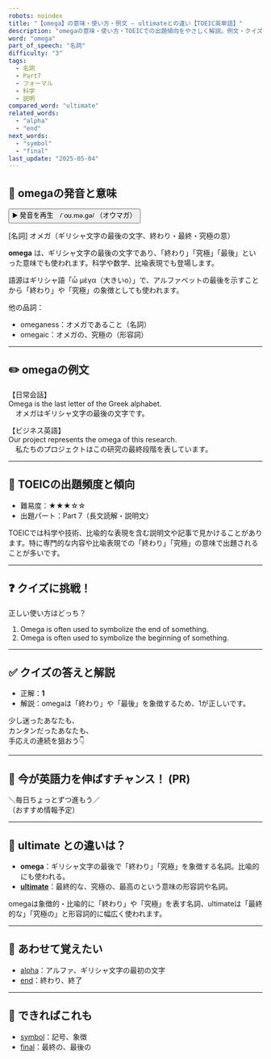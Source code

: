 ```yaml
---
robots: noindex
title: "【omega】の意味・使い方・例文 ― ultimateとの違い【TOEIC英単語】"
description: "omegaの意味・使い方・TOEICでの出題傾向をやさしく解説。例文・クイズ付きでultimateとの違いもわかりやすく学べます。"
word: "omega"
part_of_speech: "名詞"
difficulty: "3"
tags:
  - 名詞
  - Part7
  - フォーマル
  - 科学
  - 説明
compared_word: "ultimate"
related_words:
  - "alpha"
  - "end"
next_words:
  - "symbol"
  - "final"
last_update: "2025-05-04"
---
```


## 🔰 omegaの発音と意味

<button class="play-audio" onclick="playTTS('omega')">
  <span class="play-audio-main">
    ▶️ 発音を再生　/ˈoʊ.mə.ɡə/
  </span>
  <span class="play-audio-sub">
    （オウマガ）
  </span>
</button>

[名詞] オメガ（ギリシャ文字の最後の文字、終わり・最終・究極の意）

**omega** は、ギリシャ文字の最後の文字であり、「終わり」「究極」「最後」といった意味でも使われます。科学や数学、比喩表現でも登場します。

語源はギリシャ語「ὦ μέγα（大きいo）」で、アルファベットの最後を示すことから「終わり」や「究極」の象徴としても使われます。

他の品詞：  
- omeganess：オメガであること（名詞）
- omegaic：オメガの、究極の（形容詞）

---

## ✏️ omegaの例文

【日常会話】  
Omega is the last letter of the Greek alphabet.  
　オメガはギリシャ文字の最後の文字です。

【ビジネス英語】  
Our project represents the omega of this research.  
　私たちのプロジェクトはこの研究の最終段階を表しています。

---

## 🎯 TOEICの出題頻度と傾向

- 難易度：★★★☆☆
- 出題パート：Part 7（長文読解・説明文）

TOEICでは科学や技術、比喩的な表現を含む説明文や記事で見かけることがあります。特に専門的な内容や比喩表現での「終わり」「究極」の意味で出題されることが多いです。

---

## ❓ クイズに挑戦！

正しい使い方はどっち？

1. Omega is often used to symbolize the end of something.  
2. Omega is often used to symbolize the beginning of something.

---

## ✅ クイズの答えと解説

- 正解：**1**
- 解説：omegaは「終わり」や「最後」を象徴するため、1が正しいです。

少し迷ったあなたも、  
カンタンだったあなたも、  
手応えの連続を狙おう👇️

---

## 🚀 今が英語力を伸ばすチャンス！ (PR)

<div class="info-center">
＼毎日ちょっとずつ進もう／<br>  
（おすすめ情報予定）
</div>

---

## 🤔  ultimate との違いは？

- **omega**：ギリシャ文字の最後で「終わり」「究極」を象徴する名詞。比喩的にも使われる。
- **[ultimate](/ultimate)**：最終的な、究極の、最高のという意味の形容詞や名詞。

omegaは象徴的・比喩的に「終わり」や「究極」を表す名詞、ultimateは「最終的な」「究極の」と形容詞的に幅広く使われます。

---

## 🧩 あわせて覚えたい

- [alpha](/alpha)：アルファ、ギリシャ文字の最初の文字
- [end](/end)：終わり、終了

---

## 📖 できればこれも

- [symbol](/symbol)：記号、象徴
- [final](/final)：最終の、最後の

<!-- cvid: aid35_bid11 -->
